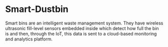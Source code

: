 # Smart-Dustbin
Smart bins are an intelligent waste management system. They have wireless ultrasonic fill-level sensors embedded inside which detect how full the bin is and then, through the IoT, this data is sent to a cloud-based monitoring and analytics platform.
